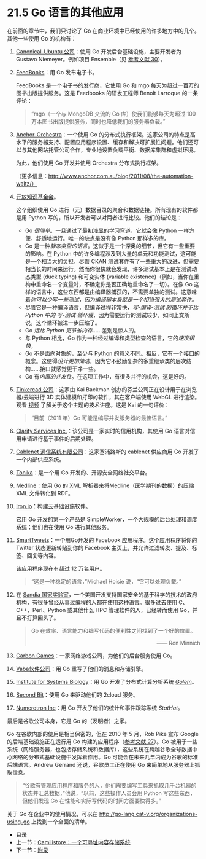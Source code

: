 # 21.5 Go 语言的其他应用

在前面的章节中，我们只讨论了 Go 在商业环境中已经使用的许多地方中的几个。其他一些使用 Go 的机构有：

1. [Canonical-Ubuntu 公司](http://www.canonical.com/)：使用 Go 开发后台基础设施，主要开发者为 Gustavo Niemeyer。例如项目 Ensemble（见 [参考文献 30]()）。

2. [FeedBooks](http://www.feedbooks.com/)：用 Go 发布电子书。
   
   FeedBooks 是一个电子书的发行商，它使用 Go 和 mgo 每天为超过一百万的图书出版提供服务。这是 Feedbooks 的研发工程师 Benoît Larroque 的一条评论：
   
   > “mgo（一个与 MongoDB 交流的 Go 库）使我们能够每天为超过 100 万本图书出版提供服务，同时也降低我们的服务器负载。”
   
3. [Anchor-Orchestra](http://www.anchor.com.au/)：一个使用 Go 的分布式执行框架。这家公司的特点是高水平的服务器支持、配置应用程序设置、缓存和解决可扩展性问题。他们还可以与其他网站托管公司合作，专业地设置负载平衡、数据库集群和虚拟环境。

   为此，他们使用 Go 开发并使用 Orchestra 分布式执行框架。

   （更多信息：http://www.anchor.com.au/blog/2011/08/the-automation-waltz/）

4. [开放知识基金会](http://eris.okfn.org/ww/2011/03/gockan)。

   这个组织使用 Go 进行（元）数据目录的聚合和数据链接。所有现有的软件都是用 Python 写的，所以开发者可以对两者进行比较。他们的结论是：
   
   - Go *很简单*。一旦通过了最初浅显的学习弯道，它就会像 Python 一样方便、舒适地运行。唯一的缺点是没有像 Python 那样多的库。
   - Go 是一种*静态类型的语言*。这似乎是一个深奥的细节，但它有一些重要的影响。在 Python 中的许多编程涉及到大量的单元和功能测试，这可能是一个相当大的负担，尽管 CKAN 测试套件有了一些重大的改进，但需要相当长的时间来运行。然而你很快就会发现，许多测试基本上是在测试动态类型 (duck typing) 和可变实体 (variable existence)（例如，当你在重构中重命名一个变量时，不确定你是否正确地重命名了一切）。在像 Go 这样的语言中，这些东西都是由编译器捕获的，不需要单独的测试。这意味着*你可以少写一些测试，因为编译器本身就是一个相当强大的测试套件。*
   - 尽管它是一种编译语言，但编译过程非常快，*写-编译-测试 的循环并不比 Python 中的 写-测试 循环慢*，因为需要运行的测试较少，如同上文所说，这个循环被进一步压缩了。
   - Go *远比 Python 更节省内存*……差别是惊人的。
   - 与 Python 相比，Go 作为一种经过编译和类型检查的语言，它的*速度很快*。
   - Go 不是面向对象的，至少与 Python 的意义不同。相反，它有一个接口的概念。这使得*设计更加简洁*，因为它不鼓励复杂的多重继承类的层次结构……接口就感觉更干净一些。
   - Go 有*内置的并发性*。在这项工作中，有很多并行的机会，这是好的。

5. [Tinkercad 公司](http://tinkercad.com/)：这家由 Kai Backman 创办的芬兰公司正在设计用于在浏览器/云端进行 3D 实体建模和打印的软件，其在客户端使用 WebGL 进行渲染。观看 [视频](http://www.youtube.com/watch?v=5aY4a9QnLhw) 了解关于这个主题的技术讲座。这是 Kai 的一句评价：

   > “目前（2011 年）Go 可能是编写并发服务器的最佳语言。”

6. [Clarity Services Inc.](http://www.clarityservices.com)：该公司是一家实时的信用机构，其使用 Go 语言对信用申请进行基于事件的后期处理。

7. [Cablenet 通信系统有限公司](http://www.cablenet.com.cy/en/)：这家塞浦路斯的 cablenet 供应商用 Go 开发了一个内部供应系统。

8. [Tonika](http://pdos.csail.mit.edu/~petar/5ttt.org/)：是一个用 Go 开发的、开源安全网络社交平台。

9. [Medline](http://eris.okfn.org/ww/2011/05/medline/)：使用 Go 的 XML 解析器来将Medline（医学期刊的数据）的压缩 XML 文件转化到 RDF。

10. [Iron.io](www.iron.io)：构建云基础设施软件。

    它用 Go 开发的第一个产品是 SimpleWorker，一个大规模的后台处理和调度系统；他们也在使用 Go 进行其他服务。

11. [SmartTweets](http://www.facebook.com/apps/application.php?id=135488932982)：一个用Go开发的 Facebook 应用程序。这个应用程序将你的 Twitter 状态更新转贴到你的 Facebook 主页上，并允许过滤转发、提及、标签、回复等内容。

    该应用程序现在有超过 12 万名用户。

    > “这是一种稳定的语言，”Michael Hoisie 说，“它可以处理负载。”

12. 在 [Sandia 国家实验室](http://www.sandia.gov/about/index.html)，一个美国开发支持国家安全的基于科学的技术的政府机构，有很多曾经从事过编程的人都在使用这种语言。很多过去使用 C、C++、Perl、Python 或其他什么 HPC 管理软件的人，已经转而使用 Go，并且不打算回头了。

    > Go 在效率、语言能力和编写代码的便利性之间找到了一个好的位置。
    >
    > <p style="text-align:right">—— Ron Minnich</p>

13. [Carbon Games](http://carbongames.com/)：一家网络游戏公司，为他们的后台服务使用 Go。

14. [Vaba软件公司](http://vabasoftware.com/)：用 Go 重写了他们的消息和存储引擎。

15. [Institute for Systems Biology](http://systemsbiology.org/)：用 Go 开发了分布式计算分析系统 [*Golem*](http://code.google.com/p/golem/)。

16. [Second Bit](http://www.secondbit.org/)：使用 Go 来驱动他们的 2cloud 服务。

17. [Numerotron Inc](http://www.stathat.com/)：用 Go 开发了他们的统计和事件跟踪系统 *StatHat*。

最后是谷歌公司本身，它是 Go 的（发明者）之家。

Go 在谷歌内部的使用是相当保密的，但在 2010 年 5 月，Rob Pike 宣布 Google 的后端基础设施正在运行用  Go 构建的应用程序（[参考文献 27]()）。Go 被用于一些系统（网络服务器，也包括存储系统和数据库），这些系统在跨越谷歌全球数据中心网络的分布式基础设施中发挥着作用。Go 可能会在未来几年内成为谷歌的标准后端语言。Andrew Gerrand 还说，谷歌员工正在使用 Go 来简单地从服务器上抓取信息。

> “谷歌有管理应用程序和服务的人，他们需要编写工具来抓取几千台机器的状态并汇总数据，”他说，“以前，这些操作人员会用 Python 写这些东西，但他们发现 Go 在性能和实际写代码的时间方面要快得多。”

关于 Go 在企业中的使用情况，可以在 http://go-lang.cat-v.org/organizations-using-go 上找到一个全面的清单。

- [目录](getting-started.md)
- 上一节：[Camilistore：一个可寻址内容存储系统](21.4.md)
- 下一节：[附录](Appendices.md)
